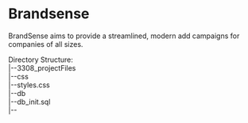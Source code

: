 # Brandsense

BrandSense aims to provide a streamlined, modern add campaigns for companies of all sizes.

Directory Structure:   
|--3308_projectFiles  
|--css  
    |--styles.css  
  |--db  
    |--db_init.sql  
  |--
  

  
